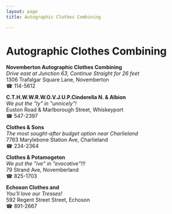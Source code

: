 ```yaml
---
layout: page 
title: Autographic Clothes Combining

---
```



# Autographic Clothes Combining


 **Novemberton Autographic Clothes Combining**  
_Drive east at Junction 63, Continue Straight for 26 feet_  
1306 Trafalgar Square Lane, Novemberton  
☎ 114-5612

**C.T.H.W.W.R.W.O.V.J.U.P.Cinderella N. & Albion**  
_We put the "ly" in "unnicely"!_  
Euston Road & Marlborough Street, Whiskeyport  
☎ 547-2397

**Clothes & Sons**  
_The most sought-after budget option near Charlieland_  
7763 Marylebone Station Ave, Charlieland  
☎ 234-2364

**Clothes & Potamogeton**  
_We put the "ive" in "evocative"!!!_  
79 Strand Ave, Novemberland  
☎ 825-1703

**Echoson Clothes and**  
_You'll love our Tresses!_  
592 Regent Street Street, Echoson  
☎ 891-2667

